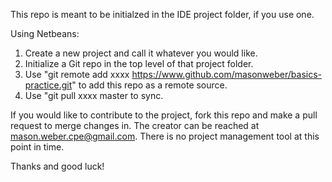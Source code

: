 This repo is meant to be initialzed in the IDE project folder, if you use one.  

Using Netbeans: 
1. Create a new project and call it whatever you would like.
2. Initialize a Git repo in the top level of that project folder.
3. Use "git remote add xxxx https://www.github.com/masonweber/basics-practice.git" to add this repo as a remote source.
4. Use "git pull xxxx master to sync.

If you would like to contribute to the project, fork this repo and make a pull request to merge changes in.  The creator can be reached at mason.weber.cpe@gmail.com.  There is no project management tool at this point in time.

Thanks and good luck!
